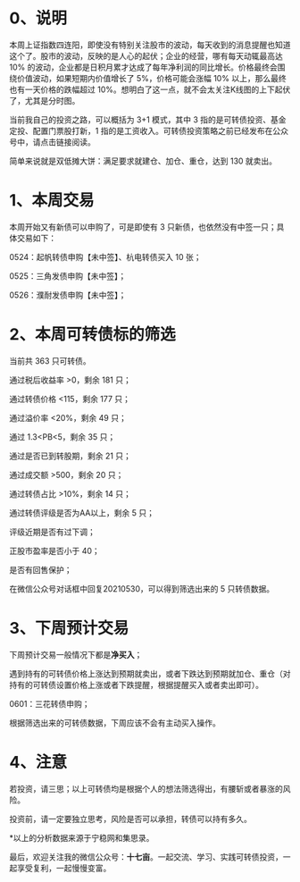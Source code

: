 # 0、说明

本周上证指数四连阳，即使没有特别关注股市的波动，每天收到的消息提醒也知道这个了。股市的波动，反映的是人心的起伏；企业的经营，哪有每天动辄最高达 10% 的波动，企业都是日积月累才达成了每年净利润的同比增长。价格最终会围绕价值波动，如果短期内价值增长了 5%，价格可能会涨幅 10% 以上，那么最终也有一天价格的跌幅超过 10%。想明白了这一点，就不会太关注K线图的上下起伏了，尤其是分时图。

当前我自己的投资之路，可以概括为 3+1 模式，其中 3 指的是可转债投资、基金定投、配置门票股打新，1 指的是工资收入。可转债投资策略之前已经发布在公众号中，请点击链接阅读。

简单来说就是双低摊大饼：满足要求就建仓、加仓、重仓，达到 130 就卖出。

# 1、本周交易

本周开始又有新债可以申购了，可是即使有 3 只新债，也依然没有中签一只；具体交易如下：

0524：起帆转债申购【未中签】、杭电转债买入 10 张；

0525：三角发债申购【未中签】；

0526：濮耐发债申购【未中签】；

# 2、本周可转债标的筛选

当前共 363 只可转债。

通过税后收益率 >0，剩余 181 只；

通过转债价格 <115，剩余 177 只；

通过溢价率 <20%，剩余 49 只；

通过 1.3<PB<5，剩余 35 只；

通过是否已到转股期，剩余 21 只；

通过成交额 >500，剩余 20 只；

通过转债占比 >10%，剩余 14 只；

通过转债评级是否为AA以上，剩余 5 只；

评级近期是否有过下调；

正股市盈率是否小于 40；

是否有回售保护；

在微信公众号对话框中回复20210530，可以得到筛选出来的 5 只转债数据。

# 3、下周预计交易

下周预计交易一般情况下都是**净买入**；

遇到持有的可转债价格上涨达到预期就卖出，或者下跌达到预期就加仓、重仓（对持有的可转债设置价格上涨或者下跌提醒，根据提醒买入或者卖出即可）。

0601：三花转债申购；

根据筛选出来的可转债数据，下周应该不会有主动买入操作。

# 4、注意

若投资，请三思；以上可转债均是根据个人的想法筛选得出，有腰斩或者暴涨的风险。

投资前，请一定要独立思考，风险是否可以承担，转债可以持有多久。

*以上的分析数据来源于宁稳网和集思录。

最后，欢迎关注我的微信公众号：**十七亩**。一起交流、学习、实践可转债投资，一起享受复利，一起慢慢变富。
